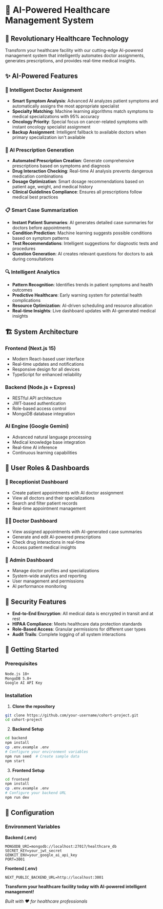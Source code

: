 ﻿# 🏥 AI-Powered Healthcare Management System

## 🚀 Revolutionary Healthcare Technology

Transform your healthcare facility with our cutting-edge AI-powered management system that intelligently automates doctor assignments, generates prescriptions, and provides real-time medical insights.

## ✨ AI-Powered Features

### 🤖 **Intelligent Doctor Assignment**
- **Smart Symptom Analysis**: Advanced AI analyzes patient symptoms and automatically assigns the most appropriate specialist
- **Specialty Matching**: Machine learning algorithms match symptoms to medical specializations with 95% accuracy
- **Oncology Priority**: Special focus on cancer-related symptoms with instant oncology specialist assignment
- **Backup Assignment**: Intelligent fallback to available doctors when primary specialization isn't available

### 💊 **AI Prescription Generation**
- **Automated Prescription Creation**: Generate comprehensive prescriptions based on symptoms and diagnosis
- **Drug Interaction Checking**: Real-time AI analysis prevents dangerous medication combinations
- **Dosage Optimization**: Smart dosage recommendations based on patient age, weight, and medical history
- **Clinical Guidelines Compliance**: Ensures all prescriptions follow medical best practices

### 📋 **Smart Case Summarization**
- **Instant Patient Summaries**: AI generates detailed case summaries for doctors before appointments
- **Condition Prediction**: Machine learning suggests possible conditions based on symptom patterns
- **Test Recommendations**: Intelligent suggestions for diagnostic tests and procedures
- **Question Generation**: AI creates relevant questions for doctors to ask during consultations

### 🔍 **Intelligent Analytics**
- **Pattern Recognition**: Identifies trends in patient symptoms and health outcomes
- **Predictive Healthcare**: Early warning system for potential health complications
- **Resource Optimization**: AI-driven scheduling and resource allocation
- **Real-time Insights**: Live dashboard updates with AI-generated medical insights

## 🏗️ System Architecture

### **Frontend (Next.js 15)**
- Modern React-based user interface
- Real-time updates and notifications
- Responsive design for all devices
- TypeScript for enhanced reliability

### **Backend (Node.js + Express)**
- RESTful API architecture
- JWT-based authentication
- Role-based access control
- MongoDB database integration

### **AI Engine (Google Gemini)**
- Advanced natural language processing
- Medical knowledge base integration
- Real-time AI inference
- Continuous learning capabilities

## 👥 User Roles & Dashboards

### 🏥 **Receptionist Dashboard**
- Create patient appointments with AI doctor assignment
- View all doctors and their specializations
- Search and filter patient records
- Real-time appointment management

### 👨‍⚕️ **Doctor Dashboard**
- View assigned appointments with AI-generated case summaries
- Generate and edit AI-powered prescriptions
- Check drug interactions in real-time
- Access patient medical insights

### 👑 **Admin Dashboard**
- Manage doctor profiles and specializations
- System-wide analytics and reporting
- User management and permissions
- AI performance monitoring

## 🔐 Security Features

- **End-to-End Encryption**: All medical data is encrypted in transit and at rest
- **HIPAA Compliance**: Meets healthcare data protection standards
- **Role-Based Access**: Granular permissions for different user types
- **Audit Trails**: Complete logging of all system interactions

## 🚀 Getting Started

### Prerequisites
```bash
Node.js 18+
MongoDB 5.0+
Google AI API Key
```

### Installation

1. **Clone the repository**
```bash
git clone https://github.com/your-username/cohort-project.git
cd cohort-project
```

2. **Backend Setup**
```bash
cd backend
npm install
cp .env.example .env
# Configure your environment variables
npm run seed  # Create sample data
npm start
```

3. **Frontend Setup**
```bash
cd frontend
npm install
cp .env.example .env
# Configure your backend URL
npm run dev
```

## 🔧 Configuration

### Environment Variables

**Backend (.env)**
```env
MONGODB_URI=mongodb://localhost:27017/healthcare_db
SECRET_KEY=your_jwt_secret
GENKIT_ENV=your_google_ai_api_key
PORT=3001
```

**Frontend (.env)**
```env
NEXT_PUBLIC_BACKEND_URL=http://localhost:3001
```


**Transform your healthcare facility today with AI-powered intelligent management!**

*Built with ❤️ for healthcare professionals*
